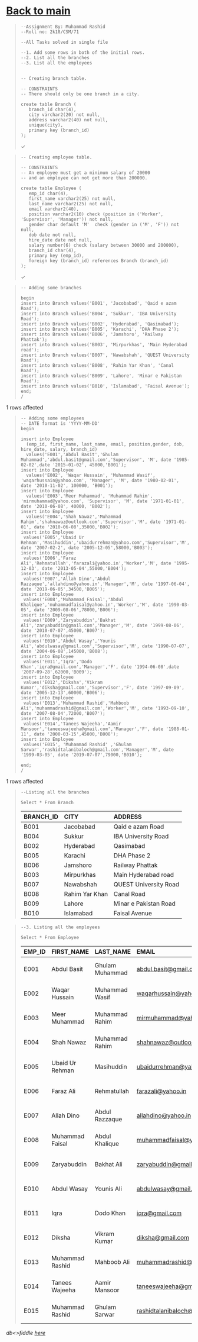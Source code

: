 # [Back to main](https://github.com/glaghari/database-assignement-2019)
<!-- -->
>     --Assignment By: Muhammad Rashid
>     --Roll no: 2k18/CSM/71
>     
>     --All Tasks solved in single file
>     
>     --1. Add some rows in both of the initial rows.
>     --2. List all the branches
>     --3. List all the employees
>     
>     
>     -- Creating branch table.
>     
>     -- CONSTRAINTS
>     -- There should only be one branch in a city.
>     
>     create table Branch (
>        branch_id char(4),
>        city varchar2(20) not null,
>        address varchar2(40) not null,
>        unique(city),
>        primary key (branch_id)
>     );
> 
> ✓

<!-- -->
>     -- Creating employee table.
>     
>     -- CONSTRAINTS
>     -- An employee must get a minimum salary of 20000
>     -- and an employee can not get more than 200000.
>     
>     create table Employee (
>        emp_id char(4),
>        first_name varchar2(25) not null,
>        last_name varchar2(25) not null,
>        email varchar2(40),
>        position varchar2(10) check (position in ('Worker', 'Supervisor', 'Manager')) not null,
>        gender char default 'M'  check (gender in ('M', 'F')) not null,
>        dob date not null,
>        hire_date date not null,
>        salary number(6) check (salary between 30000 and 200000),
>        branch_id char(4),
>        primary key (emp_id),
>        foreign key (branch_id) references Branch (branch_id)
>     );
> 
> ✓

<!-- -->
>     -- Adding some branches
>     
>     begin
>     insert into Branch values('B001', 'Jacobabad', 'Qaid e azam Road');
>     insert into Branch values('B004', 'Sukkur', 'IBA University Road');
>     insert into Branch values('B002', 'Hyderabad', 'Qasimabad');
>     insert into Branch values('B005', 'Karachi', 'DHA Phase 2');
>     insert into Branch values('B006', 'Jamshoro', 'Railway Phattak');
>     insert into Branch values('B003', 'Mirpurkhas', 'Main Hyderabad road');
>     insert into Branch values('B007', 'Nawabshah', 'QUEST University Road');
>     insert into Branch values('B008', 'Rahim Yar Khan', 'Canal Road');
>     insert into Branch values('B009', 'Lahore', 'Minar e Pakistan Road');
>     insert into Branch values('B010', 'Islamabad', 'Faisal Avenue');
>     end;
>     /
> 
1 rows affected

<!-- -->
>     -- Adding some employees
>     -- DATE format is 'YYYY-MM-DD'
>     begin
>     
>     insert into Employee
>       (emp_id, first_name, last_name, email, position,gender, dob, hire_date, salary, branch_id)
>       values('E001','Abdul Basit','Ghulam Muhammad','abdul.basit@gmail.com','Supervisor', 'M', date '1985-02-02',date '2015-01-02', 45000,'B001');
>     insert into Employee
>       values('E002', 'Waqar Hussain', 'Muhammad Wasif', 'waqarhussain@yahoo.com', 'Manager', 'M', date '1980-02-01', date '2010-11-02', 100000, 'B001');
>     insert into Employee
>       values('E003','Meer Muhammad', 'Muhammad Rahim', 'mirmuhammad@yahoo.com', 'Supervisor', 'M', date '1971-01-01', date '2010-06-08', 40000, 'B002');
>     insert into Employee
>       values('E004','Shah Nawaz','Muhammad Rahim','shahnawaz@outlook.com','Supervisor','M', date '1971-01-01', date '2010-06-08',35000,'B002');
>     insert into Employee
>      values('E005','Ubaid Ur Rehman','Masihuddin','ubaidurrehman@yahoo.com','Supervisor','M', date '2007-02-2', date '2005-12-05',58000,'B003');
>     insert into Employee
>      values('E006','Faraz Ali','Rehmatullah','farazali@yahoo.in','Worker','M', date '1995-12-03', date '2013-05-04',55000,'B004');
>     insert into Employee
>      values('E007','Allah Dino','Abdul Razzaque','allahdino@yahoo.in','Manager','M', date '1997-06-04', date '2019-06-05',34500,'B005');
>     insert into Employee
>      values('E008','Muhammad Faisal','Abdul Khalique','muhammadfaisal@yahoo.in','Worker','M', date '1990-03-05', date '2009-08-06',78000,'B006');
>     insert into Employee
>      values('E009','Zaryabuddin','Bakhat Ali','zaryabuddin@gmail.com','Manager','M', date '1999-08-06', date '2010-07-07',45000,'B007');
>     insert into Employee
>      values('E010','Abdul Wasay','Younis Ali','abdulwasay@gmail.com','Supervisor','M', date '1990-07-07', date '2004-06-08',145000,'B008');
>     insert into Employee
>      values('E011','Iqra','Dodo Khan','iqra@gmail.com','Manager','F', date '1994-06-08',date '2007-09-28',62000,'B009');
>     insert into Employee
>      values('E012','Diksha','Vikram Kumar','diksha@gmail.com','Supervisor','F', date '1997-09-09', date '2005-12-13',60000,'B006');
>     insert into Employee
>      values('E013','Muhammad Rashid','Mahboob Ali','muhammadrashid@gmail.com','Worker','M', date '1993-09-10', date '2007-08-04',72000,'B007');
>     insert into Employee
>      values('E014','Tanees Wajeeha','Aamir Mansoor','taneeswajeeha@gmail.com','Manager','F', date '1988-01-11', date '2000-03-15',45000,'B008');
>     insert into Employee
>      values('E015', 'Muhammad Rashid' ,'Ghulam Sarwar','rashidtalanibaloch@gmail.com','Manager','M', date '1999-03-05', date '2019-07-07',79000,'B010');
>     
>     end;
>     /
> 
1 rows affected

<!-- -->
>     --Listing all the branches
>     
>     Select * From Branch
> 
> | BRANCH_ID | CITY           | ADDRESS               |
> | :-------- | :------------- | :-------------------- |
> | B001      | Jacobabad      | Qaid e azam Road      |
> | B004      | Sukkur         | IBA University Road   |
> | B002      | Hyderabad      | Qasimabad             |
> | B005      | Karachi        | DHA Phase 2           |
> | B006      | Jamshoro       | Railway Phattak       |
> | B003      | Mirpurkhas     | Main Hyderabad road   |
> | B007      | Nawabshah      | QUEST University Road |
> | B008      | Rahim Yar Khan | Canal Road            |
> | B009      | Lahore         | Minar e Pakistan Road |
> | B010      | Islamabad      | Faisal Avenue         |

<!-- -->
>     --3. Listing all the employees
>     
>     Select * From Employee
> 
> | EMP_ID | FIRST_NAME      | LAST_NAME       | EMAIL                        | POSITION   | GENDER | DOB       | HIRE_DATE | SALARY | BRANCH_ID |
> | :----- | :-------------- | :-------------- | :--------------------------- | :--------- | :----- | :-------- | :-------- | -----: | :-------- |
> | E001   | Abdul Basit     | Ghulam Muhammad | abdul.basit@gmail.com        | Supervisor | M      | 02-FEB-85 | 02-JAN-15 |  45000 | B001      |
> | E002   | Waqar Hussain   | Muhammad Wasif  | waqarhussain@yahoo.com       | Manager    | M      | 01-FEB-80 | 02-NOV-10 | 100000 | B001      |
> | E003   | Meer Muhammad   | Muhammad Rahim  | mirmuhammad@yahoo.com        | Supervisor | M      | 01-JAN-71 | 08-JUN-10 |  40000 | B002      |
> | E004   | Shah Nawaz      | Muhammad Rahim  | shahnawaz@outlook.com        | Supervisor | M      | 01-JAN-71 | 08-JUN-10 |  35000 | B002      |
> | E005   | Ubaid Ur Rehman | Masihuddin      | ubaidurrehman@yahoo.com      | Supervisor | M      | 02-FEB-07 | 05-DEC-05 |  58000 | B003      |
> | E006   | Faraz Ali       | Rehmatullah     | farazali@yahoo.in            | Worker     | M      | 03-DEC-95 | 04-MAY-13 |  55000 | B004      |
> | E007   | Allah Dino      | Abdul Razzaque  | allahdino@yahoo.in           | Manager    | M      | 04-JUN-97 | 05-JUN-19 |  34500 | B005      |
> | E008   | Muhammad Faisal | Abdul Khalique  | muhammadfaisal@yahoo.in      | Worker     | M      | 05-MAR-90 | 06-AUG-09 |  78000 | B006      |
> | E009   | Zaryabuddin     | Bakhat Ali      | zaryabuddin@gmail.com        | Manager    | M      | 06-AUG-99 | 07-JUL-10 |  45000 | B007      |
> | E010   | Abdul Wasay     | Younis Ali      | abdulwasay@gmail.com         | Supervisor | M      | 07-JUL-90 | 08-JUN-04 | 145000 | B008      |
> | E011   | Iqra            | Dodo Khan       | iqra@gmail.com               | Manager    | F      | 08-JUN-94 | 28-SEP-07 |  62000 | B009      |
> | E012   | Diksha          | Vikram Kumar    | diksha@gmail.com             | Supervisor | F      | 09-SEP-97 | 13-DEC-05 |  60000 | B006      |
> | E013   | Muhammad Rashid | Mahboob Ali     | muhammadrashid@gmail.com     | Worker     | M      | 10-SEP-93 | 04-AUG-07 |  72000 | B007      |
> | E014   | Tanees Wajeeha  | Aamir Mansoor   | taneeswajeeha@gmail.com      | Manager    | F      | 11-JAN-88 | 15-MAR-00 |  45000 | B008      |
> | E015   | Muhammad Rashid | Ghulam Sarwar   | rashidtalanibaloch@gmail.com | Manager    | M      | 05-MAR-99 | 07-JUL-19 |  79000 | B010      |

*db<>fiddle [here](https://dbfiddle.uk/?rdbms=oracle_11.2&fiddle=96529747b640964460610bdb68077dd6)*


